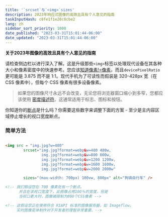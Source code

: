 ```yaml
---
title: '`srcset`与`<img>`sizes'
description: 2023年响应式图像的高效且具有个人意见的指南
taskInputHash: c8fe1f1e28c8cbe2
lang: zh
sidebar_sort_priority: 1000
date_published: "2023-03-31T15:01:44-06:00"
date_updated: "2023-03-31T15:01:44-06:00"
---
```

**关于2023年图像的高效且具有个人意见的指南**

请检查侧边栏以进行深入了解。这是升级那些`<img>`标签以处理现代设备在其各种大小和像素密度中的快速参考。您应该[知道像素!=像素](/zh/pixels-not-pixels)，而且`devicePixelRatio` 更可能是 3.875 而不是 1:1。现代手机为了可读性而假装是 320-428px 宽（在 CSS 像素中），但每个 CSS 像素有很多设备像素。

> 如果您的图像尺寸永远不会改变，无论您将浏览器窗口缩小到多窄，您都应该使用 [密度描述符](/zh/density-descriptors)。这通常适用于标志、图标和按钮。

你知道你的[断点](/zh/breakpoints)是什么吗？你需要这些数字来调整下面的方案 - 至少是主内容区域停止增长的视口宽度断点。

### 简单方法

```html

<img src = "img.jpg?w=480" 
        srcset="img.jpg?format=webp&w=480 480w, 
                img.jpg?format=webp&w=800 800w, 
                img.jpg?format=webp&w=1200 1200w, 
                img.jpg?format=webp&w=1600 1600w, 
                img.jpg?format=webp&w=2000 2000w"

        sizes="(max-width: 700px) 100vw, 800px" alt="狗骑自行车" />

<!-- 我们假设您在 700 像素处有一个断点。 
      并且在该视口宽度下，此图像占用100％的宽度，但是
      当视口更大时，图像被限制为800个CSS像素 -->

<!-- 这假设您正在使用符合 RIAPI 标准的图像服务器，如 Imageflow。 
     实时图像变体制作对于开发者的理智非常重要。-->

